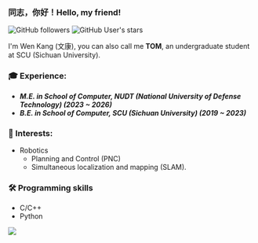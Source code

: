 ### 同志，你好！Hello, my friend!


![GitHub followers](https://img.shields.io/github/followers/TomwKang?logo=Github) ![GitHub User's stars](https://img.shields.io/github/stars/TomwKang?affiliations=OWNER%2CCOLLABORATOR&label=all%20stars&logo=Github)

I'm Wen Kang (文康), you can also call me **TOM**, an undergraduate student at SCU (Sichuan University).

### 🎓 Experience:
- ***M.E. in School of Computer, NUDT (National University of Defense Technology) (2023 ~ 2026)***
- ***B.E. in School of Computer, SCU (Sichuan University) (2019 ~ 2023)***

### 🔭 Interests:
- Robotics
    - Planning and Control (PNC)
    - Simultaneous localization and mapping (SLAM).

### 🛠️ Programming skills
* C/C++
* Python


<a href="https://github.com/TomwKang"><img align='center' src="https://github-readme-stats.vercel.app/api?username=TomwKang&show_icons=true"></a>
